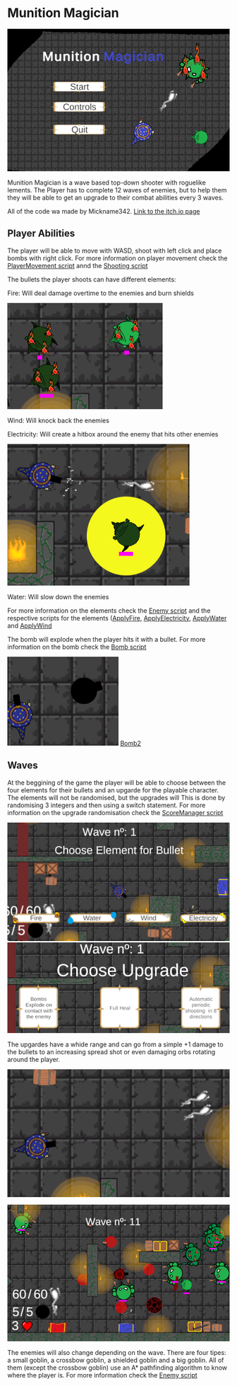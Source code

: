 # Munition Magician
 ![Title_Screen](https://github.com/Mickname342/Munition_Magician/blob/main/Images/Title%20screen.PNG)

 Munition Magician is a wave based top-down shooter with roguelike lements. The Player has to complete 12 waves of enemies, but to help them they will be able to get an upgrade to their combat abilities every 3 waves.

All of the code wa made by Mickname342. [Link to the itch.io page](https://mickname.itch.io/munition-macigian)

 ## Player Abilities 
 The player will be able to move with WASD, shoot with left click and place bombs with right click. For more information on player movement check the [PlayerMovement script](https://github.com/Mickname342/Munition_Magician/blob/main/Roguelike-GameDesig/Assets/Scripts/PlayerMovement.cs) annd the [Shooting script](https://github.com/Mickname342/Munition_Magician/blob/main/Roguelike-GameDesig/Assets/Scripts/Shooting.cs)
 
 The bullets the player shoots can have different elements:

 Fire: Will deal damage overtime to the enemies and burn shields

 ![Fire](https://github.com/Mickname342/Munition_Magician/blob/main/Images/Fire%20effect.PNG)

 Wind: Will knock back the enemies

 Electricity: Will create a hitbox around the enemy that hits other enemies

 ![Electricity](https://github.com/Mickname342/Munition_Magician/blob/main/Images/Electricity.PNG)

 Water: Will slow down the enemies

 For more information on the elements check the [Enemy script](https://github.com/Mickname342/Munition_Magician/blob/main/Roguelike-GameDesig/Assets/Scripts/Bear.cs) and the respective scripts for the elements ([ApplyFire](https://github.com/Mickname342/Munition_Magician/blob/main/Roguelike-GameDesig/Assets/Scripts/ApplyFire.cs), [ApplyElectricity](https://github.com/Mickname342/Munition_Magician/blob/main/Roguelike-GameDesig/Assets/Scripts/ApplyElectricity.cs), [ApplyWater](https://github.com/Mickname342/Munition_Magician/blob/main/Roguelike-GameDesig/Assets/Scripts/ApplyWater.cs) and [ApplyWind](https://github.com/Mickname342/Munition_Magician/blob/main/Roguelike-GameDesig/Assets/Scripts/ApplyWind.cs)

 The bomb will explode when the player hits it with a bullet. For more information on the bomb check the [Bomb script](https://github.com/Mickname342/Munition_Magician/blob/main/Roguelike-GameDesig/Assets/Scripts/ApplyWind.cs)

 ![Bomb1](https://github.com/Mickname342/Munition_Magician/blob/main/Images/Bomb.PNG) [Bomb2](https://github.com/Mickname342/Munition_Magician/blob/main/Images/Explosion.PNG)

 ## Waves
 At the beggining of the game the player will be able to choose between the four elements for their bullets and an upgarde for the playable character. The elements will not be randomised, but the upgrades will This is done by randomising 3 integers and then using a switch statement. For more information on the upgrade randomisation check the [ScoreManager script](https://github.com/Mickname342/Munition_Magician/blob/main/Roguelike-GameDesig/Assets/Scripts/ScoreManager.cs)

 ![Elements](https://github.com/Mickname342/Munition_Magician/blob/main/Images/Elements.PNG) ![Upgrades](https://github.com/Mickname342/Munition_Magician/blob/main/Images/Upgrade.PNG)

 The upgardes have a whide range and can go from a simple +1 damage to the bullets to an increasing spread shot or even damaging orbs rotating around the player.

 ![Spread_Shot](https://github.com/Mickname342/Munition_Magician/blob/main/Images/Spread%20shot.PNG)

 ![Final_Wave](https://github.com/Mickname342/Munition_Magician/blob/main/Images/Final%20Wave.PNG)

 The enemies will also change depending on the wave. There are four tipes: a small goblin, a crossbow goblin, a shielded goblin and a big goblin. All of them (except the crossbow goblin) use an A* pathfinding algorithm to know where the player is. For more information check the [Enemy script](https://github.com/Mickname342/Munition_Magician/blob/main/Roguelike-GameDesig/Assets/Scripts/Bear.cs)
